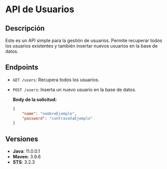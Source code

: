 # API de Usuarios

## Descripción
Este es un API simple para la gestión de usuarios. Permite recuperar todos los usuarios existentes y también insertar nuevos usuarios en la base de datos.

## Endpoints

- `GET /users`: Recupera todos los usuarios.
- `POST /users`: Inserta un nuevo usuario en la base de datos.

  **Body de la solicitud:**
  ```json
  {
      "name": "nombreEjemplo",
      "password": "contraseñaEjemplo"
  }

## Versiones

- **Java**: 11.0.0.1
- **Maven**: 3.9.6
- **STS**: 3.2.3
